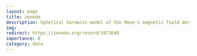 ```yaml
---
layout: page
title: zenodo
description: Spherical harmonic model of the Moon's magnetic field derived from gridded data in Tsunakawa et al. (2015)
img:
redirect: https://zenodo.org/record/3873648
importance: 8
category: data
---
```

